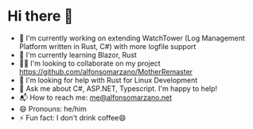 # Hi there 👋

* 🔭 I'm currently working on extending WatchTower (Log Management Platform written in Rust, C#) with more logfile support
* 🌱 I'm currently learning Blazor, Rust
* 👯‍♂️ I'm looking to collaborate on my project https://github.com/alfonsomarzano/MotherRemaster
* 🤔 I'm looking for help with Rust for Linux Development
* 💭 Ask me about C#, ASP.NET, Typescript. I'm happy to help!
* 📬 How to reach me: me@alfonsomarzano.net
* 😄 Pronouns: he/him
* ⚡ Fun fact: I don't drink coffee😄
